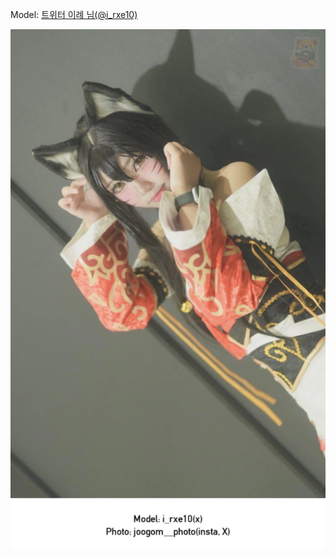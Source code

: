 ﻿---
dddd: 2024.08.16 팝콘 금
nickname: 이례
sns_type: x
sns_id: i_rxe10
---

<a name="i_rxe10"></a>
Model: <a href="https://x.com/i_rxe10" target="_blank">트위터 이례 님(@i_rxe10)</a>

![GVQ7sGLbUAAu0Lu.webp](/assets/img/2024/08-16/이례/GVQ7sGLbUAAu0Lu.webp)